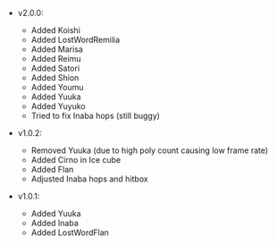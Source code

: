 - v2.0.0:
	- Added Koishi
	- Added LostWordRemilia
	- Added Marisa
	- Added Reimu
	- Added Satori
	- Added Shion
	- Added Youmu
	- Added Yuuka
	- Added Yuyuko
	- Tried to fix Inaba hops (still buggy)

- v1.0.2:
	- Removed Yuuka (due to high poly count causing low frame rate)
	- Added Cirno in Ice cube
	- Added Flan
	- Adjusted Inaba hops and hitbox

- v1.0.1:
	- Added Yuuka
	- Added Inaba
	- Added LostWordFlan